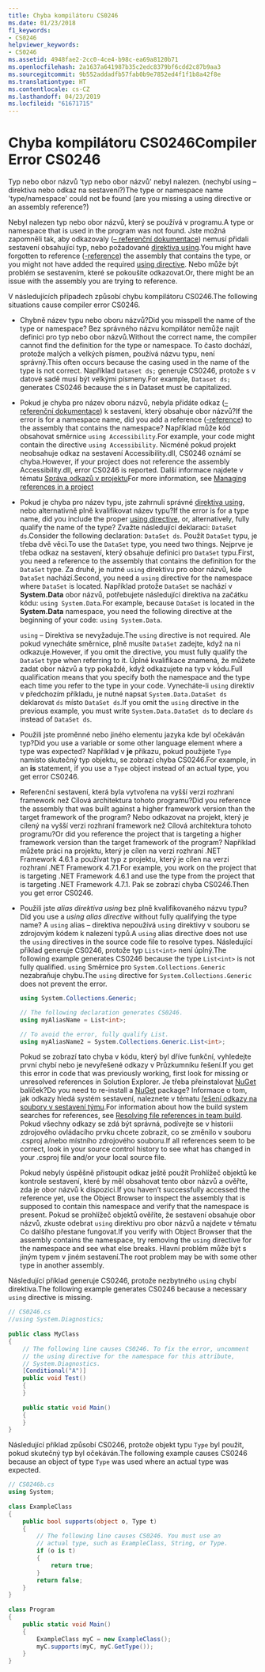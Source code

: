 ```yaml
---
title: Chyba kompilátoru CS0246
ms.date: 01/23/2018
f1_keywords:
- CS0246
helpviewer_keywords:
- CS0246
ms.assetid: 4948fae2-2cc0-4ce4-b98c-ea69a8120b71
ms.openlocfilehash: 2a1637a641987b35c2edc8379bf6cdd2c87b9aa3
ms.sourcegitcommit: 9b552addadfb57fab0b9e7852ed4f1f1b8a42f8e
ms.translationtype: HT
ms.contentlocale: cs-CZ
ms.lasthandoff: 04/23/2019
ms.locfileid: "61671715"
---
```

# <a name="compiler-error-cs0246"></a><span data-ttu-id="b4d16-102">Chyba kompilátoru CS0246</span><span class="sxs-lookup"><span data-stu-id="b4d16-102">Compiler Error CS0246</span></span>
<span data-ttu-id="b4d16-103">Typ nebo obor názvů 'typ nebo obor názvů' nebyl nalezen. (nechybí using – direktiva nebo odkaz na sestavení?)</span><span class="sxs-lookup"><span data-stu-id="b4d16-103">The type or namespace name 'type/namespace' could not be found (are you missing a using directive or an assembly reference?)</span></span>  
  
 <span data-ttu-id="b4d16-104">Nebyl nalezen typ nebo obor názvů, který se používá v programu.</span><span class="sxs-lookup"><span data-stu-id="b4d16-104">A type or namespace that is used in the program was not found.</span></span> <span data-ttu-id="b4d16-105">Jste možná zapomněli tak, aby odkazovaly ([– referenční dokumentace](../../../csharp/language-reference/compiler-options/reference-compiler-option.md)) nemusí přidali sestavení obsahující typ, nebo požadované [direktiva using](../../../csharp/language-reference/keywords/using-directive.md).</span><span class="sxs-lookup"><span data-stu-id="b4d16-105">You might have forgotten to reference ([-reference](../../../csharp/language-reference/compiler-options/reference-compiler-option.md)) the assembly that contains the type, or you might not have added the required [using directive](../../../csharp/language-reference/keywords/using-directive.md).</span></span>  <span data-ttu-id="b4d16-106">Nebo může být problém se sestavením, které se pokoušíte odkazovat.</span><span class="sxs-lookup"><span data-stu-id="b4d16-106">Or, there might be an issue with the assembly you are trying to reference.</span></span>  
  
 <span data-ttu-id="b4d16-107">V následujících případech způsobí chybu kompilátoru CS0246.</span><span class="sxs-lookup"><span data-stu-id="b4d16-107">The following situations cause compiler error CS0246.</span></span>  
  
- <span data-ttu-id="b4d16-108">Chybně název typu nebo oboru názvů?</span><span class="sxs-lookup"><span data-stu-id="b4d16-108">Did you misspell the name of the type or namespace?</span></span> <span data-ttu-id="b4d16-109">Bez správného názvu kompilátor nemůže najít definici pro typ nebo obor názvů.</span><span class="sxs-lookup"><span data-stu-id="b4d16-109">Without the correct name, the compiler cannot find the definition for the type or namespace.</span></span> <span data-ttu-id="b4d16-110">To často dochází, protože malých a velkých písmen, používá názvu typu, není správný.</span><span class="sxs-lookup"><span data-stu-id="b4d16-110">This often occurs because the casing used in the name of the type is not correct.</span></span> <span data-ttu-id="b4d16-111">Například `Dataset ds;` generuje CS0246, protože s v datové sadě musí být velkými písmeny.</span><span class="sxs-lookup"><span data-stu-id="b4d16-111">For example, `Dataset ds;` generates CS0246 because the s in Dataset must be capitalized.</span></span>  
  
- <span data-ttu-id="b4d16-112">Pokud je chyba pro název oboru názvů, nebyla přidáte odkaz ([– referenční dokumentace](../../../csharp/language-reference/compiler-options/reference-compiler-option.md)) k sestavení, který obsahuje obor názvů?</span><span class="sxs-lookup"><span data-stu-id="b4d16-112">If the error is for a namespace name, did you add a reference ([-reference](../../../csharp/language-reference/compiler-options/reference-compiler-option.md)) to the assembly that contains the namespace?</span></span> <span data-ttu-id="b4d16-113">Například může kód obsahovat směrnice `using Accessibility`.</span><span class="sxs-lookup"><span data-stu-id="b4d16-113">For example, your code might contain the directive `using Accessibility`.</span></span> <span data-ttu-id="b4d16-114">Nicméně pokud projekt neobsahuje odkaz na sestavení Accessibility.dll, CS0246 oznámí se chyba.</span><span class="sxs-lookup"><span data-stu-id="b4d16-114">However, if your project does not reference the assembly Accessibility.dll, error CS0246 is reported.</span></span> <span data-ttu-id="b4d16-115">Další informace najdete v tématu [Správa odkazů v projektu](/visualstudio/ide/managing-references-in-a-project)</span><span class="sxs-lookup"><span data-stu-id="b4d16-115">For more information, see [Managing references in a project](/visualstudio/ide/managing-references-in-a-project)</span></span>  
  
- <span data-ttu-id="b4d16-116">Pokud je chyba pro název typu, jste zahrnuli správné [direktiva using](../../../csharp/language-reference/keywords/using-directive.md), nebo alternativně plně kvalifikovat název typu?</span><span class="sxs-lookup"><span data-stu-id="b4d16-116">If the error is for a type name, did you include the proper [using directive](../../../csharp/language-reference/keywords/using-directive.md), or, alternatively, fully qualify the name of the type?</span></span> <span data-ttu-id="b4d16-117">Zvažte následující deklaraci: `DataSet ds`.</span><span class="sxs-lookup"><span data-stu-id="b4d16-117">Consider the following declaration: `DataSet ds`.</span></span> <span data-ttu-id="b4d16-118">Použít `DataSet` typu, je třeba dvě věci.</span><span class="sxs-lookup"><span data-stu-id="b4d16-118">To use the `DataSet` type, you need two things.</span></span> <span data-ttu-id="b4d16-119">Nejprve je třeba odkaz na sestavení, který obsahuje definici pro `DataSet` typu.</span><span class="sxs-lookup"><span data-stu-id="b4d16-119">First, you need a reference to the assembly that contains the definition for the `DataSet` type.</span></span> <span data-ttu-id="b4d16-120">Za druhé, je nutné `using` direktivu pro obor názvů, kde `DataSet` nachází.</span><span class="sxs-lookup"><span data-stu-id="b4d16-120">Second, you need a `using` directive for the namespace where `DataSet` is located.</span></span> <span data-ttu-id="b4d16-121">Například protože `DataSet` se nachází v **System.Data** obor názvů, potřebujete následující direktiva na začátku kódu: `using System.Data`.</span><span class="sxs-lookup"><span data-stu-id="b4d16-121">For example, because `DataSet` is located in the **System.Data** namespace, you need the following directive at the beginning of your code: `using System.Data`.</span></span>  
  
     <span data-ttu-id="b4d16-122">`using` – Direktiva se nevyžaduje.</span><span class="sxs-lookup"><span data-stu-id="b4d16-122">The `using` directive is not required.</span></span> <span data-ttu-id="b4d16-123">Ale pokud vynecháte směrnice, plně musíte `DataSet` zadejte, když na ni odkazuje.</span><span class="sxs-lookup"><span data-stu-id="b4d16-123">However, if you omit the directive, you must fully qualify the `DataSet` type when referring to it.</span></span> <span data-ttu-id="b4d16-124">Úplné kvalifikace znamená, že můžete zadat obor názvů a typ pokaždé, když odkazujete na typ v kódu.</span><span class="sxs-lookup"><span data-stu-id="b4d16-124">Full qualification means that you specify both the namespace and the type each time you refer to the type in your code.</span></span> <span data-ttu-id="b4d16-125">Vynecháte-li `using` direktiv v předchozím příkladu, je nutné napsat `System.Data.DataSet ds` deklarovat `ds` místo `DataSet ds`.</span><span class="sxs-lookup"><span data-stu-id="b4d16-125">If you omit the `using` directive in the previous example, you must write `System.Data.DataSet ds` to declare `ds` instead of `DataSet ds`.</span></span>  
  
- <span data-ttu-id="b4d16-126">Použili jste proměnné nebo jiného elementu jazyka kde byl očekáván typ?</span><span class="sxs-lookup"><span data-stu-id="b4d16-126">Did you use a variable or some other language element where a type was expected?</span></span> <span data-ttu-id="b4d16-127">Například v **je** příkazu, pokud použijete `Type` namísto skutečný typ objektu, se zobrazí chyba CS0246.</span><span class="sxs-lookup"><span data-stu-id="b4d16-127">For example, in an **is** statement, if you use a `Type` object instead of an actual type, you get error CS0246.</span></span>  

- <span data-ttu-id="b4d16-128">Referenční sestavení, která byla vytvořena na vyšší verzi rozhraní framework než Cílová architektura tohoto programu?</span><span class="sxs-lookup"><span data-stu-id="b4d16-128">Did you reference the assembly that was built against a higher framework version than the target framework of the program?</span></span> <span data-ttu-id="b4d16-129">Nebo odkazovat na projekt, který je cílený na vyšší verzi rozhraní framework než Cílová architektura tohoto programu?</span><span class="sxs-lookup"><span data-stu-id="b4d16-129">Or did you reference the project that is targeting a higher framework version than the target framework of the program?</span></span> <span data-ttu-id="b4d16-130">Například můžete práci na projektu, který je cílen na verzi rozhraní .NET Framework 4.6.1 a používat typ z projektu, který je cílen na verzi rozhraní .NET Framework 4.7.1.</span><span class="sxs-lookup"><span data-stu-id="b4d16-130">For example, you work on the project that is targeting .NET Framework 4.6.1 and use the type from the project that is targeting .NET Framework 4.7.1.</span></span> <span data-ttu-id="b4d16-131">Pak se zobrazí chyba CS0246.</span><span class="sxs-lookup"><span data-stu-id="b4d16-131">Then you get error CS0246.</span></span>
  
- <span data-ttu-id="b4d16-132">Použili jste *alias direktiva using* bez plně kvalifikovaného názvu typu?</span><span class="sxs-lookup"><span data-stu-id="b4d16-132">Did you use a *using alias directive* without fully qualifying the type name?</span></span> <span data-ttu-id="b4d16-133">A `using` alias – direktiva nepoužívá `using` direktivy v souboru se zdrojovým kódem k nalezení typů.</span><span class="sxs-lookup"><span data-stu-id="b4d16-133">A `using` alias directive does not use the `using` directives in the source code file to resolve types.</span></span> <span data-ttu-id="b4d16-134">Následující příklad generuje CS0246, protože typ `List<int>` není úplný.</span><span class="sxs-lookup"><span data-stu-id="b4d16-134">The following example generates CS0246 because the type `List<int>` is not fully qualified.</span></span> <span data-ttu-id="b4d16-135">`using` Směrnice pro `System.Collections.Generic` nezabraňuje chybu.</span><span class="sxs-lookup"><span data-stu-id="b4d16-135">The `using` directive for `System.Collections.Generic` does not prevent the error.</span></span>  
  
    ```csharp  
    using System.Collections.Generic;  
  
    // The following declaration generates CS0246.  
    using myAliasName = List<int>;   
  
    // To avoid the error, fully qualify List.  
    using myAliasName2 = System.Collections.Generic.List<int>;  
    ```  
  
     <span data-ttu-id="b4d16-136">Pokud se zobrazí tato chyba v kódu, který byl dříve funkční, vyhledejte první chybí nebo je nevyřešené odkazy v Průzkumníku řešení.</span><span class="sxs-lookup"><span data-stu-id="b4d16-136">If you get this error in code that was previously working, first look for missing or unresolved references in Solution Explorer.</span></span> <span data-ttu-id="b4d16-137">Je třeba přeinstalovat [NuGet](https://www.nuget.org/) balíček?</span><span class="sxs-lookup"><span data-stu-id="b4d16-137">Do you need to re-install a [NuGet](https://www.nuget.org/) package?</span></span> <span data-ttu-id="b4d16-138">Informace o tom, jak odkazy hledá systém sestavení, naleznete v tématu [řešení odkazy na soubory v sestavení týmu](https://blogs.msdn.com/b/manishagarwal/archive/2005/09/28/474769.aspx).</span><span class="sxs-lookup"><span data-stu-id="b4d16-138">For information about how the build system searches for references, see [Resolving file references in team build](https://blogs.msdn.com/b/manishagarwal/archive/2005/09/28/474769.aspx).</span></span> <span data-ttu-id="b4d16-139">Pokud všechny odkazy se zdá být správná, podívejte se v historii zdrojového ovládacího prvku chcete zobrazit, co se změnilo v souboru .csproj a/nebo místního zdrojového souboru.</span><span class="sxs-lookup"><span data-stu-id="b4d16-139">If all references seem to be correct, look in your source control history to see what has changed in your .csproj file and/or your local source file.</span></span>  
  
     <span data-ttu-id="b4d16-140">Pokud nebyly úspěšně přistoupit odkaz ještě použít Prohlížeč objektů ke kontrole sestavení, které by měl obsahovat tento obor názvů a ověřte, zda je obor názvů k dispozici.</span><span class="sxs-lookup"><span data-stu-id="b4d16-140">If you haven’t successfully accessed the reference yet, use the Object Browser to inspect the assembly that is supposed to contain this namespace and verify that the namespace is present.</span></span> <span data-ttu-id="b4d16-141">Pokud se prohlížeč objektů ověříte, že sestavení obsahuje obor názvů, zkuste odebrat `using` direktivu pro obor názvů a najdete v tématu Co dalšího přestane fungovat.</span><span class="sxs-lookup"><span data-stu-id="b4d16-141">If you verify with Object Browser that the assembly contains the namespace, try removing the `using` directive for the namespace and see what else breaks.</span></span> <span data-ttu-id="b4d16-142">Hlavní problém může být s jiným typem v jiném sestavení.</span><span class="sxs-lookup"><span data-stu-id="b4d16-142">The root problem may be with some other type in another assembly.</span></span>  
  
 <span data-ttu-id="b4d16-143">Následující příklad generuje CS0246, protože nezbytného `using` chybí direktiva.</span><span class="sxs-lookup"><span data-stu-id="b4d16-143">The following example generates CS0246 because a necessary `using` directive is missing.</span></span>  
  
```csharp  
// CS0246.cs  
//using System.Diagnostics;  
  
public class MyClass  
{  
    // The following line causes CS0246. To fix the error, uncomment  
    // the using directive for the namespace for this attribute,  
    // System.Diagnostics.  
    [Conditional("A")]  
    public void Test()  
    {  
    }  
  
    public static void Main()  
    {  
    }  
}  
```  
  
 <span data-ttu-id="b4d16-144">Následující příklad způsobí CS0246, protože objekt typu `Type` byl použit, pokud skutečný typ byl očekáván.</span><span class="sxs-lookup"><span data-stu-id="b4d16-144">The following example causes CS0246 because an object of type `Type` was used where an actual type was expected.</span></span>  
  
```csharp  
// CS0246b.cs  
using System;  
  
class ExampleClass  
{  
    public bool supports(object o, Type t)  
    {  
        // The following line causes CS0246. You must use an  
        // actual type, such as ExampleClass, String, or Type.  
        if (o is t)  
        {  
            return true;  
        }  
        return false;  
    }  
}  
  
class Program  
{  
    public static void Main()  
    {  
        ExampleClass myC = new ExampleClass();  
        myC.supports(myC, myC.GetType());  
    }  
}  
```
